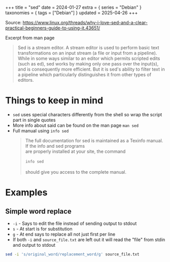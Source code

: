+++
title = "sed"
date = 2024-01-27
extra = { series = "Debian" }
taxonomies = { tags = ["Debian"] }
updated = 2025-04-26
+++

Source: <https://www.linux.org/threads/why-i-love-sed-and-a-clear-practical-beginners-guide-to-using-it.43651/>

Excerpt from man page

> Sed is a stream editor. A stream editor is used to perform basic text transformations on an input stream (a file or input from a pipeline).
> While in some ways similar to an editor which permits scripted edits (such as ed), sed works by making only one pass over the input(s), and is consequently more efficient.
> But it is sed's ability to filter text in a pipeline which particularly distinguishes it from other types of editors.

# Things to keep in mind

- `sed` uses special characters differently from the shell so wrap the script part in single quotes
- More info about said can be found on the man page `man sed`
- Full manual using `info sed`
  > The full documentation for sed is maintained as a Texinfo manual. If the info and sed programs\
  > are properly installed at your site, the command\
  > \
  > `info sed`\
  > \
  > should give you access to the complete manual.

# Examples

## Simple word replace

- `-i` - Says to edit the file instead of sending output to stdout
- `s` - At start is for substitution
- `g` - At end says to replace all not just first per line
- If both `-i` and `source_file.txt` are left out it will read the "file" from stdin and output to stdout

```sh
sed -i 's/original_word/replacement_word/g' source_file.txt
```
